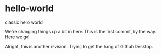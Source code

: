 # hello-world
classic hello world

We're changing things up a bit in here. This is the first commit, by the way.
Here we go!

Alright, this is another revision. Trying to get the hang of Github Desktop.